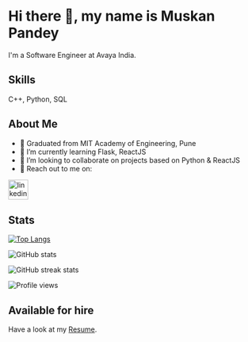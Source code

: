 # Hi there 👋, my name is Muskan Pandey
I'm a Software Engineer at Avaya India.

## Skills
C++, Python, SQL

## About Me
- 🏫 Graduated from MIT Academy of Engineering, Pune  
- 🌱 I’m currently learning Flask, ReactJS 
- 👯 I’m looking to collaborate on projects based on Python & ReactJS 
- 💬 Reach out to me on:

[<img src='https://cdn.jsdelivr.net/npm/simple-icons@3.0.1/icons/linkedin.svg' alt='linkedin' height='40'>](https://www.linkedin.com/in/https://www.linkedin.com/in/muskan-pandey)

## Stats
[![Top Langs](https://github-readme-stats.vercel.app/api/top-langs/?username=13muskanp)](https://github.com/anuraghazra/github-readme-stats)

![GitHub stats](https://github-readme-stats.vercel.app/api?username=13muskanp&show_icons=true&count_private=true)  

![GitHub streak stats](https://github-readme-streak-stats.herokuapp.com/?user=13muskanp)  

![Profile views](https://gpvc.arturio.dev/13muskanp)  

## Available for hire
Have a look at my [Resume](https://github.com/13muskanp/13muskanp/raw/main/docs/Muskan%20Pandey-%20July2021.pdf).
